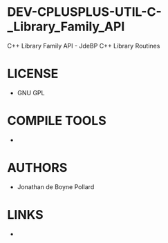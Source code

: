 # DEV-CPLUSPLUS-UTIL-C-_Library_Family_API
C++ Library Family API - JdeBP C++ Library Routines 

LICENSE
===============
* GNU GPL 

COMPILE TOOLS
===============
* 
 
AUTHORS
===============
* Jonathan de Boyne Pollard

LINKS
===============
* 
